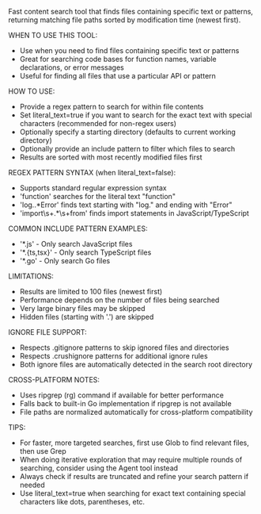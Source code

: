 Fast content search tool that finds files containing specific text or patterns, returning matching file paths sorted by modification time (newest first).

WHEN TO USE THIS TOOL:

- Use when you need to find files containing specific text or patterns
- Great for searching code bases for function names, variable declarations, or error messages
- Useful for finding all files that use a particular API or pattern

HOW TO USE:

- Provide a regex pattern to search for within file contents
- Set literal_text=true if you want to search for the exact text with special characters (recommended for non-regex users)
- Optionally specify a starting directory (defaults to current working directory)
- Optionally provide an include pattern to filter which files to search
- Results are sorted with most recently modified files first

REGEX PATTERN SYNTAX (when literal_text=false):

- Supports standard regular expression syntax
- 'function' searches for the literal text "function"
- 'log\..\*Error' finds text starting with "log." and ending with "Error"
- 'import\s+.\*\s+from' finds import statements in JavaScript/TypeScript

COMMON INCLUDE PATTERN EXAMPLES:

- '\*.js' - Only search JavaScript files
- '\*.{ts,tsx}' - Only search TypeScript files
- '\*.go' - Only search Go files

LIMITATIONS:

- Results are limited to 100 files (newest first)
- Performance depends on the number of files being searched
- Very large binary files may be skipped
- Hidden files (starting with '.') are skipped

IGNORE FILE SUPPORT:

- Respects .gitignore patterns to skip ignored files and directories
- Respects .crushignore patterns for additional ignore rules
- Both ignore files are automatically detected in the search root directory

CROSS-PLATFORM NOTES:

- Uses ripgrep (rg) command if available for better performance
- Falls back to built-in Go implementation if ripgrep is not available
- File paths are normalized automatically for cross-platform compatibility

TIPS:

- For faster, more targeted searches, first use Glob to find relevant files, then use Grep
- When doing iterative exploration that may require multiple rounds of searching, consider using the Agent tool instead
- Always check if results are truncated and refine your search pattern if needed
- Use literal_text=true when searching for exact text containing special characters like dots, parentheses, etc.
